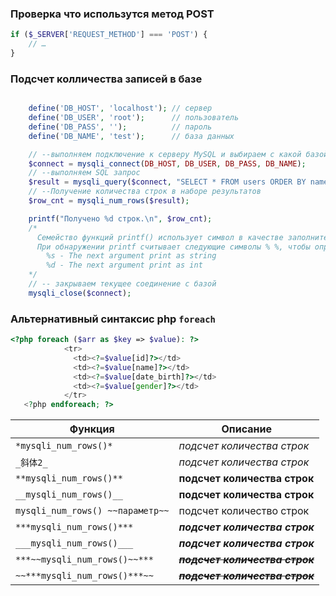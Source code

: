 
### Проверка что использутся метод POST
```php
if ($_SERVER['REQUEST_METHOD'] === 'POST') {
    // …
}
```

### Подсчет колличества записей в базе
```php

    define('DB_HOST', 'localhost'); // сервер
    define('DB_USER', 'root');      // пользователь
    define('DB_PASS', '');          // пароль
    define('DB_NAME', 'test');      // база данных

    // --выполняем подключение к серверу MySQL и выбираем с какой базой будем работать
    $connect = mysqli_connect(DB_HOST, DB_USER, DB_PASS, DB_NAME);
    // --выполняем SQL запрос
    $result = mysqli_query($connect, "SELECT * FROM users ORDER BY name");
    // --Получение количества строк в наборе результатов
    $row_cnt = mysqli_num_rows($result);

    printf("Получено %d строк.\n", $row_cnt);
    /*
      Семейство функций printf() использует символ в качестве заполнителя.
      При обнаружении printf считывает следующие символы % %, чтобы определить что делать:
        %s - The next argument print as string
        %d - The next argument print as int
    */
    // -- закрываем текущее соединение с базой
    mysqli_close($connect);
```

### Альтернативный синтаксис php `foreach`
```php
<?php foreach ($arr as $key => $value): ?>
            <tr>
              <td><?=$value[id]?></td>
              <td><?=$value[name]?></td>
              <td><?=$value[date_birth]?></td>
              <td><?=$value[gender]?></td>
            </tr>
   <?php endforeach; ?>
```














|Функция|Описание|
|----|-----|
|`*mysqli_num_rows()*`|*подсчет количества строк*|
|`_斜体2_`| _подсчет количества строк_|
|`**mysqli_num_rows()**`|**подсчет количества строк**|
|`__mysqli_num_rows()__`|__подсчет количества строк__|
|`mysqli_num_rows() ~~параметр~~`|подсчет количество строк|
|`***mysqli_num_rows()***`|***подсчет количества строк***|
|`___mysqli_num_rows()___`|___подсчет количества строк___|
|`***~~mysqli_num_rows()~~***`|***~~подсчет количества строк~~***|
|`~~***mysqli_num_rows()***~~`|~~***подсчет количества строк***~~|
